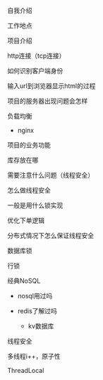 自我介绍

工作地点

项目介绍

http连接（tcp连接）

如何识别客户端身份

输入url到浏览器显示html的过程

项目的服务器出现问题会怎样

负载均衡

* nginx

项目的业务功能

库存放在哪

需要注意什么问题（线程安全）

怎么做线程安全

一般是用什么锁实现

优化下单逻辑

分布式情况下怎么保证线程安全

数据库锁

行锁

经典NoSQL

* nosql用过吗

* redis了解过吗
  * kv数据库

线程安全

多线程i++，原子性

ThreadLocal




